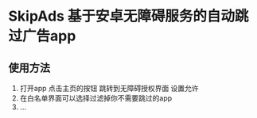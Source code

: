 # SkipAds 基于安卓无障碍服务的自动跳过广告app

## 使用方法

1. 打开app 点击主页的按钮 跳转到无障碍授权界面 设置允许
2. 在白名单界面可以选择过滤掉你不需要跳过的app
3. ...

